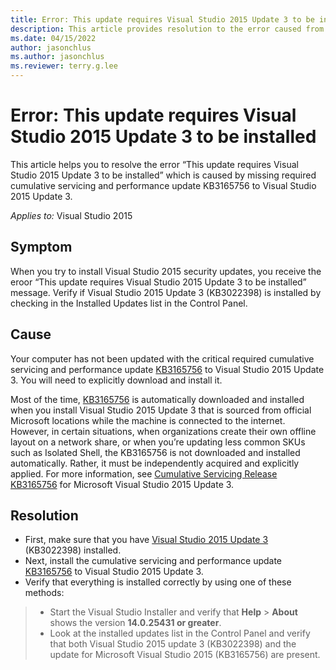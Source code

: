 ```yaml
---
title: Error: This update requires Visual Studio 2015 Update 3 to be installed
description: This article provides resolution to the error caused from missing the required cumulative service update KB3165756 to Visual Studio 2015 Update 3.
ms.date: 04/15/2022
author: jasonchlus
ms.author: jasonchlus
ms.reviewer: terry.g.lee
---
```


# Error: This update requires Visual Studio 2015 Update 3 to be installed

This article helps you to resolve the error “This update requires Visual Studio 2015 Update 3 to be installed” which is caused by missing required cumulative servicing and performance update KB3165756 to Visual Studio 2015 Update 3.

_Applies to:_&nbsp;Visual Studio 2015

## Symptom
When you try to install Visual Studio 2015 security updates, you receive the eroor “This update requires Visual Studio 2015 Update 3 to be installed” message. Verify if Visual Studio 2015 Update 3 (KB3022398) is installed by checking in the Installed Updates list in the Control Panel.

## Cause
Your computer has not been updated with the critical required cumulative servicing and performance update [KB3165756](https://aka.ms/vs/14/docs/2015_Update3) to Visual Studio 2015 Update 3. You will need to explicitly download and install it.

Most of the time, [KB3165756](https://aka.ms/vs/14/release/3165756) is automatically downloaded and installed when you install Visual Studio 2015 Update 3 that is sourced from official Microsoft locations while the machine is connected to the internet. However, in certain situations, when organizations create their own offline layout on a network share, or when you’re updating less common SKUs such as Isolated Shell, the KB3165756 is not downloaded and installed automatically. Rather, it must be independently acquired and explicitly applied. For more information, see [Cumulative Servicing Release KB3165756](https://aka.ms/vs/14/docs/2015_Update3) for Microsoft Visual Studio 2015 Update 3.

## Resolution
- First, make sure that you have [Visual Studio 2015 Update 3](https://aka.ms/vs/14/release/2015_Update3) (KB3022398) installed.
- Next, install the cumulative servicing and performance update [KB3165756](https://aka.ms/vs/14/release/3165756) to Visual Studio 2015 Update 3.
- Verify that everything is installed correctly by using one of these methods:

> - Start the Visual Studio Installer and verify that **Help** > **About** shows the version **14.0.25431 or greater**.  
> - Look at the installed updates list in the Control Panel and verify that both Visual Studio 2015 update 3 (KB3022398) and the update for Microsoft Visual Studio 2015 (KB3165756) are present.
